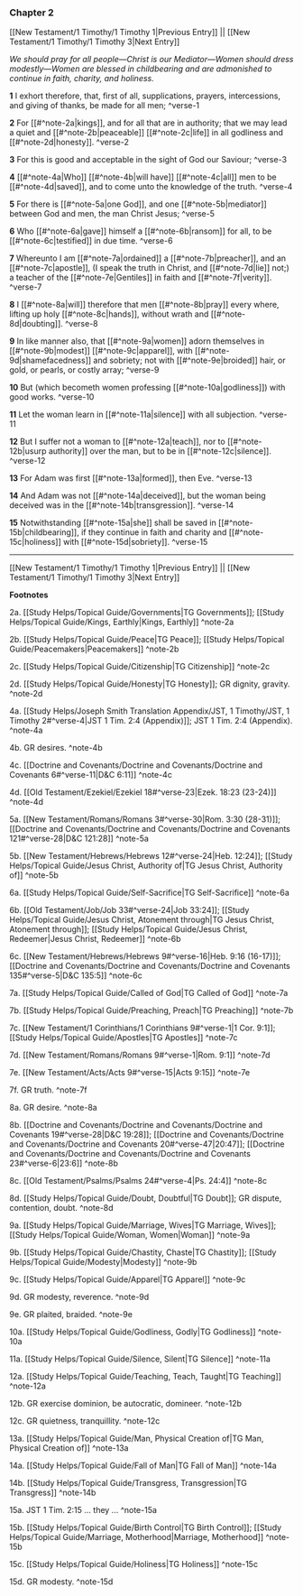 ### Chapter 2

[[New Testament/1 Timothy/1 Timothy 1|Previous Entry]]  ||  [[New Testament/1 Timothy/1 Timothy 3|Next Entry]]

*We should pray for all people—Christ is our Mediator—Women should dress modestly—Women are blessed in childbearing and are admonished to continue in faith, charity, and holiness.*

**1**  I exhort therefore, that, first of all, supplications, prayers, intercessions, and giving of thanks, be made for all men; ^verse-1

**2**  For [[#^note-2a|kings]], and for all that are in authority; that we may lead a quiet and [[#^note-2b|peaceable]] [[#^note-2c|life]] in all godliness and [[#^note-2d|honesty]]. ^verse-2

**3**  For this is good and acceptable in the sight of God our Saviour; ^verse-3

**4**  [[#^note-4a|Who]] [[#^note-4b|will have]] [[#^note-4c|all]] men to be [[#^note-4d|saved]], and to come unto the knowledge of the truth. ^verse-4

**5**  For there is [[#^note-5a|one God]], and one [[#^note-5b|mediator]] between God and men, the man Christ Jesus; ^verse-5

**6**  Who [[#^note-6a|gave]] himself a [[#^note-6b|ransom]] for all, to be [[#^note-6c|testified]] in due time. ^verse-6

**7**  Whereunto I am [[#^note-7a|ordained]] a [[#^note-7b|preacher]], and an [[#^note-7c|apostle]], (I speak the truth in Christ, and [[#^note-7d|lie]] not;) a teacher of the [[#^note-7e|Gentiles]] in faith and [[#^note-7f|verity]]. ^verse-7

**8**  I [[#^note-8a|will]] therefore that men [[#^note-8b|pray]] every where, lifting up holy [[#^note-8c|hands]], without wrath and [[#^note-8d|doubting]]. ^verse-8

**9**  In like manner also, that [[#^note-9a|women]] adorn themselves in [[#^note-9b|modest]] [[#^note-9c|apparel]], with [[#^note-9d|shamefacedness]] and sobriety; not with [[#^note-9e|broided]] hair, or gold, or pearls, or costly array; ^verse-9

**10**  But (which becometh women professing [[#^note-10a|godliness]]) with good works. ^verse-10

**11**  Let the woman learn in [[#^note-11a|silence]] with all subjection. ^verse-11

**12**  But I suffer not a woman to [[#^note-12a|teach]], nor to [[#^note-12b|usurp authority]] over the man, but to be in [[#^note-12c|silence]]. ^verse-12

**13**  For Adam was first [[#^note-13a|formed]], then Eve. ^verse-13

**14**  And Adam was not [[#^note-14a|deceived]], but the woman being deceived was in the [[#^note-14b|transgression]]. ^verse-14

**15**  Notwithstanding [[#^note-15a|she]] shall be saved in [[#^note-15b|childbearing]], if they continue in faith and charity and [[#^note-15c|holiness]] with [[#^note-15d|sobriety]]. ^verse-15


---
[[New Testament/1 Timothy/1 Timothy 1|Previous Entry]]  ||  [[New Testament/1 Timothy/1 Timothy 3|Next Entry]]


**Footnotes**


2a. [[Study Helps/Topical Guide/Governments|TG Governments]]; [[Study Helps/Topical Guide/Kings, Earthly|Kings, Earthly]] ^note-2a

2b. [[Study Helps/Topical Guide/Peace|TG Peace]]; [[Study Helps/Topical Guide/Peacemakers|Peacemakers]] ^note-2b

2c. [[Study Helps/Topical Guide/Citizenship|TG Citizenship]] ^note-2c

2d. [[Study Helps/Topical Guide/Honesty|TG Honesty]]; GR dignity, gravity.  ^note-2d

4a. [[Study Helps/Joseph Smith Translation Appendix/JST, 1 Timothy/JST, 1 Timothy 2#^verse-4|JST 1 Tim. 2:4 (Appendix)]]; JST 1 Tim. 2:4 (Appendix). ^note-4a

4b. GR desires. ^note-4b

4c. [[Doctrine and Covenants/Doctrine and Covenants/Doctrine and Covenants 6#^verse-11|D&C 6:11]] ^note-4c

4d. [[Old Testament/Ezekiel/Ezekiel 18#^verse-23|Ezek. 18:23 (23-24)]] ^note-4d

5a. [[New Testament/Romans/Romans 3#^verse-30|Rom. 3:30 (28-31)]]; [[Doctrine and Covenants/Doctrine and Covenants/Doctrine and Covenants 121#^verse-28|D&C 121:28]] ^note-5a

5b. [[New Testament/Hebrews/Hebrews 12#^verse-24|Heb. 12:24]]; [[Study Helps/Topical Guide/Jesus Christ, Authority of|TG Jesus Christ, Authority of]] ^note-5b

6a. [[Study Helps/Topical Guide/Self-Sacrifice|TG Self-Sacrifice]] ^note-6a

6b. [[Old Testament/Job/Job 33#^verse-24|Job 33:24]]; [[Study Helps/Topical Guide/Jesus Christ, Atonement through|TG Jesus Christ, Atonement through]]; [[Study Helps/Topical Guide/Jesus Christ, Redeemer|Jesus Christ, Redeemer]] ^note-6b

6c. [[New Testament/Hebrews/Hebrews 9#^verse-16|Heb. 9:16 (16-17)]]; [[Doctrine and Covenants/Doctrine and Covenants/Doctrine and Covenants 135#^verse-5|D&C 135:5]] ^note-6c

7a. [[Study Helps/Topical Guide/Called of God|TG Called of God]] ^note-7a

7b. [[Study Helps/Topical Guide/Preaching, Preach|TG Preaching]] ^note-7b

7c. [[New Testament/1 Corinthians/1 Corinthians 9#^verse-1|1 Cor. 9:1]]; [[Study Helps/Topical Guide/Apostles|TG Apostles]] ^note-7c

7d. [[New Testament/Romans/Romans 9#^verse-1|Rom. 9:1]] ^note-7d

7e. [[New Testament/Acts/Acts 9#^verse-15|Acts 9:15]] ^note-7e

7f. GR truth. ^note-7f

8a. GR desire. ^note-8a

8b. [[Doctrine and Covenants/Doctrine and Covenants/Doctrine and Covenants 19#^verse-28|D&C 19:28]]; [[Doctrine and Covenants/Doctrine and Covenants/Doctrine and Covenants 20#^verse-47|20:47]]; [[Doctrine and Covenants/Doctrine and Covenants/Doctrine and Covenants 23#^verse-6|23:6]] ^note-8b

8c. [[Old Testament/Psalms/Psalms 24#^verse-4|Ps. 24:4]] ^note-8c

8d. [[Study Helps/Topical Guide/Doubt, Doubtful|TG Doubt]]; GR dispute, contention, doubt.  ^note-8d

9a. [[Study Helps/Topical Guide/Marriage, Wives|TG Marriage, Wives]]; [[Study Helps/Topical Guide/Woman, Women|Woman]] ^note-9a

9b. [[Study Helps/Topical Guide/Chastity, Chaste|TG Chastity]]; [[Study Helps/Topical Guide/Modesty|Modesty]] ^note-9b

9c. [[Study Helps/Topical Guide/Apparel|TG Apparel]] ^note-9c

9d. GR modesty, reverence. ^note-9d

9e. GR plaited, braided. ^note-9e

10a. [[Study Helps/Topical Guide/Godliness, Godly|TG Godliness]] ^note-10a

11a. [[Study Helps/Topical Guide/Silence, Silent|TG Silence]] ^note-11a

12a. [[Study Helps/Topical Guide/Teaching, Teach, Taught|TG Teaching]] ^note-12a

12b. GR exercise dominion, be autocratic, domineer. ^note-12b

12c. GR quietness, tranquillity. ^note-12c

13a. [[Study Helps/Topical Guide/Man, Physical Creation of|TG Man, Physical Creation of]] ^note-13a

14a. [[Study Helps/Topical Guide/Fall of Man|TG Fall of Man]] ^note-14a

14b. [[Study Helps/Topical Guide/Transgress, Transgression|TG Transgress]] ^note-14b

15a. JST 1 Tim. 2:15 ... they ... ^note-15a

15b. [[Study Helps/Topical Guide/Birth Control|TG Birth Control]]; [[Study Helps/Topical Guide/Marriage, Motherhood|Marriage, Motherhood]] ^note-15b

15c. [[Study Helps/Topical Guide/Holiness|TG Holiness]] ^note-15c

15d. GR modesty. ^note-15d